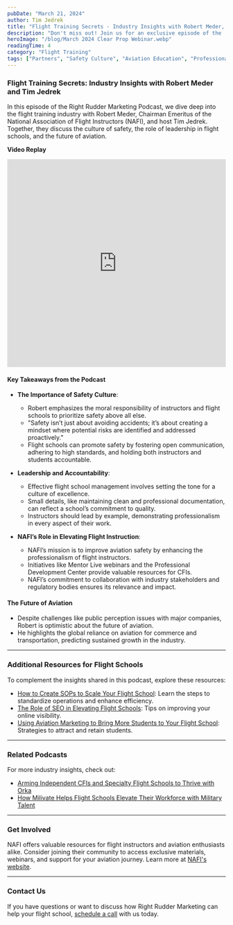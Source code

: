 ```yaml
---
pubDate: "March 21, 2024"
author: Tim Jedrek
title: "Flight Training Secrets - Industry Insights with Robert Meder, NAFI's Chairman Emeritus, and Tim Jedrek from Right Rudder Marketing"
description: "Don't miss out! Join us for an exclusive episode of the 'Clear Prop!' RRM webinar/podcast series, where Tim Jedrek sits down with aviation expert Bob Meder, Chairman Emeritus of NAFI - one of the core team members responsible for NAFI's success and reach."
heroImage: "/blog/March 2024 Clear Prop Webinar.webp"
readingTime: 4
category: "Flight Training"
tags: ["Partners", "Safety Culture", "Aviation Education", "Professional Development"]
---
```


### Flight Training Secrets: Industry Insights with Robert Meder and Tim Jedrek

In this episode of the Right Rudder Marketing Podcast, we dive deep into the flight training industry with Robert Meder, Chairman Emeritus of the National Association of Flight Instructors (NAFI), and host Tim Jedrek. Together, they discuss the culture of safety, the role of leadership in flight schools, and the future of aviation.



**Video Replay**

<iframe width="100%" height="480" src="https://www.youtube.com/embed/RGkuVhuhjCw?si=qdurInxIq-2gxe_m" title="YouTube video player" frameborder="0" allow="accelerometer; autoplay; clipboard-write; encrypted-media; gyroscope; picture-in-picture; web-share" referrerpolicy="strict-origin-when-cross-origin" allowfullscreen></iframe>


#### Key Takeaways from the Podcast

- **The Importance of Safety Culture**:
  - Robert emphasizes the moral responsibility of instructors and flight schools to prioritize safety above all else.
  - "Safety isn’t just about avoiding accidents; it’s about creating a mindset where potential risks are identified and addressed proactively."
  - Flight schools can promote safety by fostering open communication, adhering to high standards, and holding both instructors and students accountable.

- **Leadership and Accountability**:
  - Effective flight school management involves setting the tone for a culture of excellence.
  - Small details, like maintaining clean and professional documentation, can reflect a school’s commitment to quality.
  - Instructors should lead by example, demonstrating professionalism in every aspect of their work.

- **NAFI’s Role in Elevating Flight Instruction**:
  - NAFI’s mission is to improve aviation safety by enhancing the professionalism of flight instructors.
  - Initiatives like Mentor Live webinars and the Professional Development Center provide valuable resources for CFIs.
  - NAFI’s commitment to collaboration with industry stakeholders and regulatory bodies ensures its relevance and impact.

#### The Future of Aviation

- Despite challenges like public perception issues with major companies, Robert is optimistic about the future of aviation.
- He highlights the global reliance on aviation for commerce and transportation, predicting sustained growth in the industry.

---

### Additional Resources for Flight Schools

To complement the insights shared in this podcast, explore these resources:

- [How to Create SOPs to Scale Your Flight School](https://rightruddermarketing.com/blog/how-to-create-sops-to-scale-your-flight-school/): Learn the steps to standardize operations and enhance efficiency.
- [The Role of SEO in Elevating Flight Schools](https://rightruddermarketing.com/blog/the-role-of-seo-in-elevating-flight-schools-to-the-top-of-the-page/): Tips on improving your online visibility.
- [Using Aviation Marketing to Bring More Students to Your Flight School](https://rightruddermarketing.com/blog/using-aviation-marketing-to-bring-more-students-to-your-flight-school/): Strategies to attract and retain students.

---

### Related Podcasts

For more industry insights, check out:

- [Arming Independent CFIs and Specialty Flight Schools to Thrive with Orka](https://rightruddermarketing.com/podcasts/arming-independent-cfis-and-specialty-flight-schools-to-thrive-with-orka/)
- [How Milivate Helps Flight Schools Elevate Their Workforce with Military Talent](https://rightruddermarketing.com/podcasts/how-milivate-helps-flight-schools-elevate-their-workforce-with-military-talent/)

---

### Get Involved

NAFI offers valuable resources for flight instructors and aviation enthusiasts alike. Consider joining their community to access exclusive materials, webinars, and support for your aviation journey. Learn more at [NAFI's website](https://www.nafinet.org/).

---

### Contact Us

If you have questions or want to discuss how Right Rudder Marketing can help your flight school, [schedule a call](https://rightruddermarketing.com/schedule-call/) with us today.
